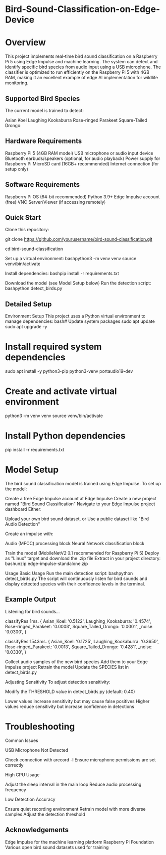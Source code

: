 # Bird-Sound-Classification-on-Edge-Device
# Overview
This project implements real-time bird sound classification on a Raspberry Pi 5 using Edge Impulse and machine learning. The system can detect and identify specific bird species from audio input using a USB microphone.
The classifier is optimized to run efficiently on the Raspberry Pi 5 with 4GB RAM, making it an excellent example of edge AI implementation for wildlife monitoring.

## Supported Bird Species
The current model is trained to detect:

Asian Koel
Laughing Kookaburra
Rose-ringed Parakeet
Square-Tailed Drongo

## Hardware Requirements

Raspberry Pi 5 (4GB RAM model)
USB microphone or audio input device
Bluetooth earbuds/speakers (optional, for audio playback)
Power supply for Raspberry Pi
MicroSD card (16GB+ recommended)
Internet connection (for setup only)

## Software Requirements

Raspberry Pi OS (64-bit recommended)
Python 3.9+
Edge Impulse account (free)
VNC Server/Viewer (if accessing remotely)

## Quick Start

Clone this repository:

git clone [https://github.com/yourusername/bird-sound-classification.git ](https://github.com/pratz222/Bird-Sound-Classification-on-Edge-Device.git)

cd bird-sound-classification

Set up a virtual environment:
bashpython3 -m venv venv
source venv/bin/activate

Install dependencies:
bashpip install -r requirements.txt

Download the model (see Model Setup below)
Run the detection script:
bashpython detect_birds.py


## Detailed Setup
Environment Setup
This project uses a Python virtual environment to manage dependencies:
bash# Update system packages
sudo apt update
sudo apt upgrade -y

# Install required system dependencies
sudo apt install -y python3-pip python3-venv portaudio19-dev

# Create and activate virtual environment
python3 -m venv venv
source venv/bin/activate

# Install Python dependencies
pip install -r requirements.txt

# Model Setup
The bird sound classification model is trained using Edge Impulse. To set up the model:

Create a free Edge Impulse account at Edge Impulse
Create a new project named "Bird Sound Classification"
Navigate to your Edge Impulse project dashboard
Either:

Upload your own bird sound dataset, or
Use a public dataset like "Bird Audio Detection"


Create an impulse with:

Audio (MFCC) processing block
Neural Network classification block


Train the model (MobileNetV2 0.1 recommended for Raspberry Pi 5)
Deploy as "Linux" target and download the .zip file
Extract in your project directory:
bashunzip edge-impulse-standalone.zip


Usage
Basic Usage
Run the main detection script:
bashpython detect_birds.py
The script will continuously listen for bird sounds and display detected species with their confidence levels in the terminal.

## Example Output

Listening for bird sounds...

classifyRes 1ms. {
  Asian_Koel: '0.5122',
  Laughing_Kookaburra: '0.4574',
  Rose-ringed_Parakeet: '0.0003',
  Square_Tailed_Drongo: '0.0001',
  _noise: '0.0300',
}

classifyRes 1543ms. {
  Asian_Koel: '0.1725',
  Laughing_Kookaburra: '0.3650',
  Rose-ringed_Parakeet: '0.0013',
  Square_Tailed_Drongo: '0.4281',
  _noise: '0.0330',
}

Collect audio samples of the new bird species
Add them to your Edge Impulse project
Retrain the model
Update the SPECIES list in detect_birds.py

Adjusting Sensitivity
To adjust detection sensitivity:

Modify the THRESHOLD value in detect_birds.py (default: 0.40)

Lower values increase sensitivity but may cause false positives
Higher values reduce sensitivity but increase confidence in detections

# Troubleshooting
Common Issues

USB Microphone Not Detected

Check connection with arecord -l
Ensure microphone permissions are set correctly


High CPU Usage

Adjust the sleep interval in the main loop
Reduce audio processing frequency


Low Detection Accuracy

Ensure quiet recording environment
Retrain model with more diverse samples
Adjust the detection threshold


## Acknowledgements

Edge Impulse for the machine learning platform
Raspberry Pi Foundation
Various open bird sound datasets used for training

